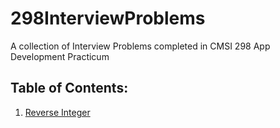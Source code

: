# 298InterviewProblems

A collection of Interview Problems completed in CMSI 298 App Development Practicum

## Table of Contents:

1. [Reverse Integer](ReverseInteger.js)
